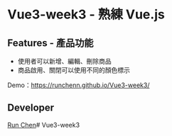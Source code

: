 # Vue3-week3 - 熟練 Vue.js

## Features - 產品功能

- 使用者可以新增、編輯、刪除商品
- 商品啟用、關閉可以使用不同的顏色標示

Demo：https://runchenn.github.io/Vue3-week3/

## Developer

[Run Chen](https://github.com/RunChenn)# Vue3-week3
